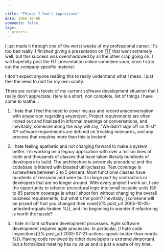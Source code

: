 ```yaml
---

title: "Things I Don't Appreciate"
date: 2005-10-08
comments: false
tags:
 - process
---
```


I just made it through one of the worst weeks of my professional career. It's too bad really. I finished giving a presentation on [FIT](http://fit.c2.com/) that went extremely well, but this success was overshadowed by all the other crap going on. I will hopefully post the FIT presentation online sometime soon, once I strip out the company specific material.



I don't expect anyone reading this to really understand what I mean. I just feel the need to rant for my own sanity.



There are certain facets of my current software development situation that I really don't appreciate. Here is a short, non complete, list of things I have come to loathe...



  1. I hate that I feel the need to cover my ass and record anyconversation with anyperson regarding anyproject. Project requirements are often ironed out and finalized in informal meetings or conversations, and inevitably, someone along the way will say, "We didn't sign off on this!" XP software requirements are defined on freaking notecards, and any process that requires more than this is broken!


  2. I hate feeling apathetic and not charging forward to make a system better. I'm working on a legacy application with over a million lines of code and thousands of classes that have taken literally hundreds of developers to build. The architecture is extremely procedural and the codebase is littered with bloated utilityclasses. Test coverage is somewhere between 3 to 5 percent. Most functional classes have hundreds of revisions and were built in large part by contractors or developers that are no longer around. With every project I work on, I see the opportunity to refactor procedural logic into small testable units (50 to 85 percent coverage is what I shoot for) without changing the overall business requirements, but what's the point? Inevitably, [someone will be pissed off that you changed their code]({% post_url 2005-10-05-untested-equals-broken %}), and I'm beginning to wonder if refactoring is worth the hassle?


  3. I hate militant software development processes. Agile software development requires agile processes. In particular, [I hate code inspections]({% post_url 2005-07-21-actions-speak-louder-than-words %}). Having code reviewed by other developers is extremelyimportant, but a formalized meeting has no value and is just a waste of my time.



